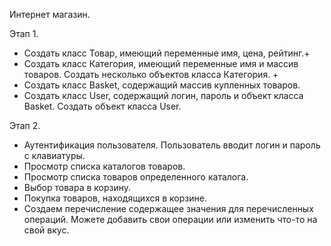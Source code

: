Интернет магазин.

Этап 1.
- Создать класс Товар, имеющий переменные имя, цена, рейтинг.+
- Создать класс Категория, имеющий переменные имя и массив товаров. Создать несколько объектов класса Категория. +
- Создать класс Basket, содержащий массив купленных товаров.
- Создать класс User, содержащий логин, пароль и объект класса Basket. Создать объект класса User.

Этап 2.
- Аутентификация пользователя. Пользователь вводит логин и пароль с клавиатуры.
- Просмотр списка каталогов товаров.
- Просмотр списка товаров определенного каталога.
- Выбор товара в корзину.
- Покупка товаров, находящихся в корзине.
- Создаем перечисление содержащее значения для перечисленных операций. Можете добавить свои операции или изменить что-то на свой вкус.